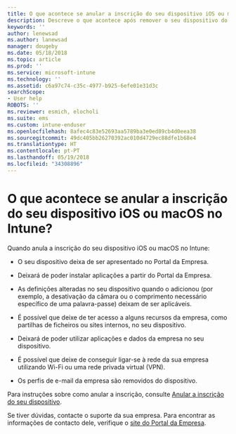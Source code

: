 ```yaml
---
title: O que acontece se anular a inscrição do seu dispositivo iOS ou macOS?
description: Descreve o que acontece após remover o seu dispositivo do Intune
keywords: ''
author: lenewsad
ms.author: lanewsad
manager: dougeby
ms.date: 05/18/2018
ms.topic: article
ms.prod: ''
ms.service: microsoft-intune
ms.technology: ''
ms.assetid: c6a97c74-c35c-4977-b925-6efe01e31d3c
searchScope:
- User help
ROBOTS: ''
ms.reviewer: esmich, elocholi
ms.suite: ems
ms.custom: intune-enduser
ms.openlocfilehash: 8afec4c83e52693aa5789ba3e0ed89cb4d0eea38
ms.sourcegitcommit: 49dc405bb26270392ac010d4729ec88dfe1b68e4
ms.translationtype: HT
ms.contentlocale: pt-PT
ms.lasthandoff: 05/19/2018
ms.locfileid: "34308896"
---
```

# <a name="what-happens-if-you-unenroll-your-ios-or-macos-device-from-intune"></a>O que acontece se anular a inscrição do seu dispositivo iOS ou macOS no Intune?

Quando anula a inscrição do seu dispositivo iOS ou macOS no Intune:

-   O seu dispositivo deixa de ser apresentado no Portal da Empresa.

-   Deixará de poder instalar aplicações a partir do Portal da Empresa.

-   As definições alteradas no seu dispositivo quando o adicionou (por exemplo, a desativação da câmara ou o comprimento necessário específico de uma palavra-passe) deixam de ser aplicáveis.

-   É possível que deixe de ter acesso a alguns recursos da empresa, como partilhas de ficheiros ou sites internos, no seu dispositivo.

-   Deixará de poder utilizar aplicações e dados da empresa no seu dispositivo.

-   É possível que deixe de conseguir ligar-se à rede da sua empresa utilizando Wi-Fi ou uma rede privada virtual (VPN).

-   Os perfis de e-mail da empresa são removidos do dispositivo.

Para instruções sobre como anular a inscrição, consulte [Anular a inscrição do seu dispositivo](unenroll-your-device-from-intune-ios.md).

Se tiver dúvidas, contacte o suporte da sua empresa. Para encontrar as informações de contacto dele, verifique o [site do Portal da Empresa](https://portal.manage.microsoft.com#HelpDeskDialog).
